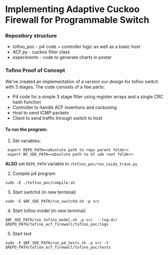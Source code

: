 # Implementing Adaptive Cuckoo Firewall for Programmable Switch 

### Repository structure
- tofino_poc - p4 code + controller logic as well as a basic host 
- ACF.py - cuckoo filter class
- experiments - code to generate charts in poster

### Tofino Proof of Concept

We've created an implementation of a version our design for tofino switch with 3 stages. The code consists of a few parts:
- P4 code for a simple 3 stage filter using register arrays and a single CRC hash function
- Controller to handle ACF insertions and cuckooing
- Host to send ICMP packets
- Client to send traffic through switch to host

#### To run the program:

1. Set variables:
  ```
   export REPO_PATH=<absolute path to repo parent folder>
   export BF_SDE_PATH=<absolute path to bf sde root folder>
  ```
   **ALSO** set `REPO_PATH` variable in `/tofino_poc/run_caida_trace.py`
  
2. Compile p4 program
  ```
  sudo -E ./tofino_poc/compile.sh
  ```
3. Start switchd (in new terminal)
  ```
  sudo -E $BF_SDE_PATH/run_switchd.sh -p src
  ```
4. Start tofino model (in new terminal)
  ```
  $BF_SDE_PATH/run_tofino_model.sh -p src  --log-dir $REPO_PATH/tofino_acf_firewall/tofino_poc/logs
  ```
5. Start test
  ```
  sudo -E $BF_SDE_PATH/run_p4_tests.sh -p src -t $REPO_PATH/tofino_acf_firewall/tofino_poc/tests
  ```
